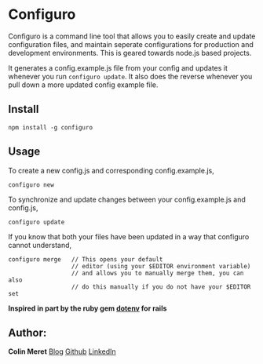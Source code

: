 # Configuro
Configuro is a command line tool that allows you to easily create and update
configuration files, and maintain seperate configurations for production and
development environments. This is geared towards node.js based projects. 

It generates a config.example.js file from your config and updates it whenever
you run `configuro update`. It also does the reverse whenever you pull down a 
more updated config example file. 


## Install

    npm install -g configuro

## Usage

To create a new config.js and corresponding config.example.js, 

    configuro new


To synchronize and update changes between your config.example.js and config.js,

    configuro update

If you know that both your files have been updated in a way that configuro cannot understand,

    configuro merge   // This opens your default 
                      // editor (using your $EDITOR environment variable)
                      // and allows you to manually merge them, you can also 
                      // do this manually if you do not have your $EDITOR set


**Inspired in part by the ruby gem [dotenv](https://github.com/bkeepers/dotenv) for rails**

## Author:
**Colin Meret** 
[Blog](http://meret.io)
[Github](http://github.com/colin92)
[LinkedIn](http://linkedin.com/in/colinmeret)
